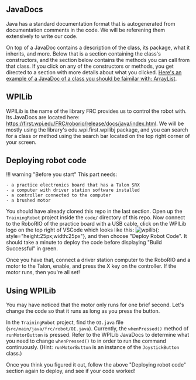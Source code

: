 ## JavaDocs

Java has a standard documentation format that is autogenerated from documentation comments in the code. We will be referening them extensively to write our code. 

On top of a JavaDoc contains a description of the class, its package, what it inherits, and more. Below that is a section containing the class's constructors, and the section below contains the methods you can call from that class. If you click on any of the constructors or methods, you get directed to a section with more details about what you clicked. [Here's an example of a JavaDoc of a class you should be faimilar with: ArrayList](https://docs.oracle.com/javase/8/docs/api/java/util/ArrayList.html).

## WPILib

WPILib is the name of the library FRC provides us to control the robot with. Its JavaDocs are located here: <https://first.wpi.edu/FRC/roborio/release/docs/java/index.html>. We will be mostly using the library's edu.wpi.first.wpilibj package, and you can search for a class or method using the search bar located on the top right corner of your screen.

## Deploying robot code

!!! warning "Before you start"
    This part needs:

    - a practice electronics board that has a Talon SRX
    - a computer with driver station software installed
    - a controller connected to the computer  
    - a brushed motor

You should have already cloned this repo in the last section. Open up the `TrainingRobot` project inside the `code/` directory of this repo. Now connect to the RoboRIO of the practice board with a USB cable, click on the WPILib logo on the top right of VSCode which looks like this: ![wpilib](https://avatars1.githubusercontent.com/u/19267233?s=400&v=4){: style="height:25px;width:25px"}, and then choose "Deploy Robot Code". It should take a minute to deploy the code before displaying "Build Successful" in green. 

Once you have that, connect a driver station computer to the RoboRIO and a motor to the Talon, enable, and press the X key on the controller. If the motor runs, then you're all set!

## Using WPILib

You may have noticed that the motor only runs for one brief second. Let's change the code so that it runs as long as you press the button.

In the `TrainingRobot` project, find the `OI.java` file (`src/main/java/frc/robot/OI.java`). Currently, the `whenPressed()` method of `runMotorButton` is pressed. Refer to the WPILib JavaDocs to determine what you need to change `whenPressed()` to in order to run the command continuously. (Hint: `runMotorButton` is an instance of the `JoystickButton` class.)

Once you think you figured it out, follow the above "Deploying robot code" section again to deploy, and see if your code worked!